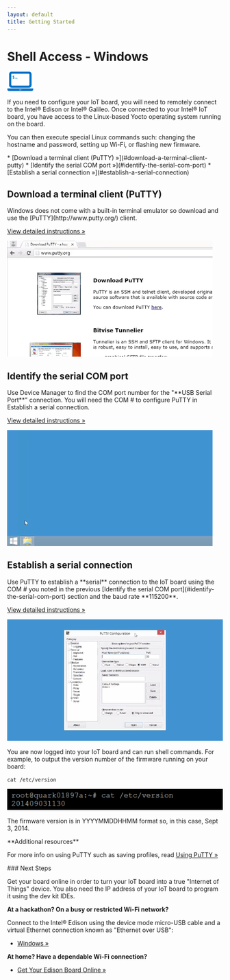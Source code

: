 ```yaml
---
layout: default
title: Getting Started
---
```


# Shell Access - Windows

![computer icon with command prompt](../images/icon-computer_shell.png)

If you need to configure your IoT board, you will need to remotely connect to the Intel® Edison or Intel® Galileo. Once connected to your Intel® IoT board, you have access to the Linux-based Yocto operating system running on the board. 

You can then execute special Linux commands such: changing the hostname and password, setting up Wi-Fi, or flashing new firmware.

<div id="toc" class="box" markdown="1">
* [Download a terminal client (PuTTY) »](#download-a-terminal-client-putty)
* [Identify the serial COM port »](#identify-the-serial-com-port)
* [Establish a serial connection »](#establish-a-serial-connection)
</div>

<!-- <div id="related-videos" class="callout video">
[Shell Access – Windows](https://software.intel.com/en-us/videos/shell-access-windows)
</div> -->

## Download a terminal client (PuTTY)

<div class="tldr" markdown="1">
Windows does not come with a built-in terminal emulator so download and use the [PuTTY](http://www.putty.org/) client. 

[View detailed instructions »](details-putty.html)
</div>

[![Animated gif: downloading and installing PuTTY](images/install_putty-animated.gif)](details-putty.html)


## Identify the serial COM port

<div class="tldr" markdown="1">
Use Device Manager to find the COM port number for the "**USB Serial Port**" connection. You will need the COM # to configure PuTTY in Establish a serial connection. 

[View detailed instructions »](details-identify_com_port.html)
</div>

[![Animated gif: identifying the serial COM port](images/identify_com_port-animated.gif)](details-identify_com_port.html)


## Establish a serial connection

<div class="tldr" markdown="1">
Use PuTTY to establish a **serial** connection to the IoT board using the COM # you noted in the previous [Identify the serial COM port](#identify-the-serial-com-port) section and the baud rate **115200**. 

[View detailed instructions »](details-putty_serial_connection.html)
</div>

[![Animated gif: logging into the IoT board via a PuTTY serial connection](images/putty_serial_connection-animated.gif)](details-putty_serial_connection.html)

<div class="callout done" markdown="1">
You are now logged into your IoT board and can run shell commands. For example, to output the version number of the firmware running on your board:

```
cat /etc/version
```

![example output after running cat command](../images/firmware_version_output.png)

The firmware version is in YYYYMMDDHHMM format so, in this case, Sept 3, 2014.
</div>

<div class="callout goto" markdown="1">
**Additional resources**

For more info on using PuTTY such as saving profiles, read [Using PuTTY »](using_putty.html)
</div>

<div id="next-steps" class="note" markdown="1">
### Next Steps

Get your board online in order to turn your IoT board into a true "Internet of Things" device. You also need the IP address of your IoT board to program it using the dev kit IDEs.

**At a hackathon? On a busy or restricted Wi-Fi network?**

Connect to the Intel® Edison using the device mode micro-USB cable and a virtual Ethernet connection known as "Ethernet over USB":

* [Windows »](/docs/connectivity/ethernet_over_usb/windows/connect.html)

**At home? Have a dependable Wi-Fi connection?**

* [Get Your Edison Board Online »](/docs/connectivity/wifi/connect.html)
</div>